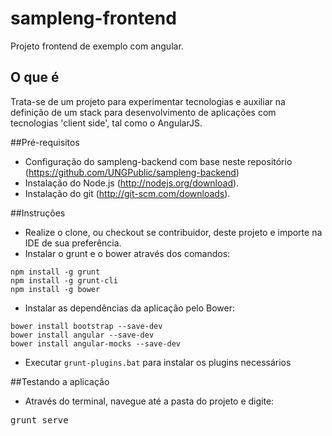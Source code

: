 sampleng-frontend
=================

Projeto frontend de exemplo com angular.

## O que é

Trata-se de um projeto para experimentar tecnologias e auxiliar na definição de um stack para desenvolvimento de aplicações com tecnologias 'client side', tal como o AngularJS.

##Pré-requisitos

- Configuração do sampleng-backend com base neste repositório (https://github.com/UNGPublic/sampleng-backend)
- Instalação do Node.js (http://nodejs.org/download).
- Instalação do git (http://git-scm.com/downloads).  

##Instruções
- Realize o clone, ou checkout se contribuidor, deste projeto e importe na IDE de sua preferência.
-  Instalar o grunt e o bower através dos comandos:  
<pre><code>npm install -g grunt  
npm install -g grunt-cli   
npm install -g bower</code></pre>
- Instalar as dependências da aplicação pelo Bower:
<pre><code>bower install bootstrap --save-dev
bower install angular --save-dev
bower install angular-mocks --save-dev</code></pre>
- Executar ``grunt-plugins.bat`` para instalar os plugins necessários

##Testando a aplicação
- Através do terminal, navegue até a pasta do projeto e digite:  
<pre>grunt serve</pre>
